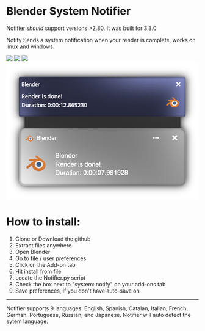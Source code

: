 # Blender System Notifier
Notifier *should* support versions >2.80. It was built for 3.3.0

Notify Sends a system notification when your render is complete, 
works on linux and windows.

<img src="https://img.shields.io/badge/Windows-0078D6?style=for-the-badge&logo=windows&logoColor=black"/> <img src="https://img.shields.io/badge/Arch_Linux-1793D1?style=for-the-badge&logo=arch-linux&logoColor=black"/> <img src="https://img.shields.io/badge/Python-FFD43B?style=for-the-badge&logo=python&logoColor=black"/>
<img src="images/Comp.png"/>


# How to install:

1.  Clone or Download the github
3.  Extract files anywhere
4.  Open Blender
5.  Go to file / user preferences
6.  Click on the Add-on tab
7.  Hit install from file
8.  Locate the Notifier.py script
7.  Check the box next to "system: notify" on your add-ons tab
8.  Save preferences, if you don't have auto-save on

---
Notifier supports 9 languages: English, Spanish, Catalan, Italian, French, German, Portuguese, Russian, and Japanese.
Notifier will auto detect the sytem language.
